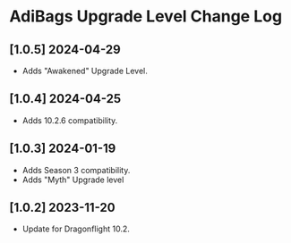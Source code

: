 # AdiBags Upgrade Level Change Log

## [1.0.5] 2024-04-29
- Adds "Awakened" Upgrade Level.

## [1.0.4] 2024-04-25
- Adds 10.2.6 compatibility.

## [1.0.3] 2024-01-19
- Adds Season 3 compatibility.
- Adds "Myth" Upgrade level

## [1.0.2] 2023-11-20
- Update for Dragonflight 10.2.